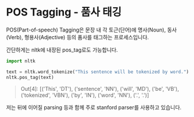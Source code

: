 # POS Tagging - 품사 태깅

POS(Part-of-speech) Tagging은 문장 내 각 토근(단어)에 명사(Noun), 동사(Verb), 형용사(Adjective) 등의 품사를 태그하는 프로세스입니다. <br>

간단하게는 nltk에 내장된 pos_tag로도 가능합니다.

```python
import nltk

text = nltk.word_tokenize("This sentence will be tokenized by word.")
nltk.pos_tag(text)
```

> Out[4]: 
[('This', 'DT'),
 ('sentence', 'NN'),
 ('will', 'MD'),
 ('be', 'VB'),
 ('tokenized', 'VBN'),
 ('by', 'IN'),
 ('word', 'NN'),
 ('.', '.')]

저는 뒤에 이어질 parsing 등과 함께 주로 stanford parser를 사용하고 있습니다.

